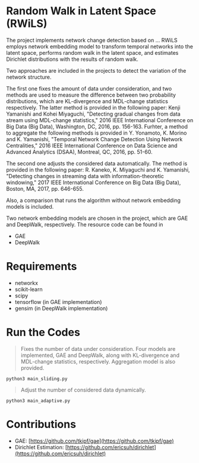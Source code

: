 # Random Walk in Latent Space (RWiLS)

The project implements network change detection based on ...
RWiLS employs network embedding model to transform temporal networks into the latent space, performs random walk in the latent space, and estimates Dirichlet distributions with the results of random walk.

Two approaches are included in the projects to detect the variation of the network structure. 

The first one fixes the amount of data under consideration, and two methods are used to measure the difference between two probability distributions, which are KL-divergence and MDL-change statistics respectively. The latter method is provided in the following paper: 
Kenji Yamanishi and Kohei Miyaguchi, "Detecting gradual changes from data stream using MDL-change statistics," 2016 IEEE International Conference on Big Data (Big Data), Washington, DC, 2016, pp. 156-163.
Furhter, a method to aggregate the following methods is provided in 
Y. Yonamoto, K. Morino and K. Yamanishi, "Temporal Network Change Detection Using Network Centralities," 2016 IEEE International Conference on Data Science and Advanced Analytics (DSAA), Montreal, QC, 2016, pp. 51-60.

The second one adjusts the considered data automatically. The method is provided in the following paper:
R. Kaneko, K. Miyaguchi and K. Yamanishi, "Detecting changes in streaming data with information-theoretic windowing," 2017 IEEE International Conference on Big Data (Big Data), Boston, MA, 2017, pp. 646-655.

Also, a comparison that runs the algorithm without network embedding models is included.

Two network embedding models are chosen in the project, which are GAE and DeepWalk, respectively. The resource code can be found in 
*   GAE
*   DeepWalk


# Requirements
*   networkx
*   scikit-learn
*   scipy
*   tensorflow (in GAE implementation)
*   gensim (in DeepWalk implementation)


# Run the Codes
> Fixes the number of data under consideration. Four models are implemented, GAE and DeepWalk, along with KL-divergence and MDL-change statistics, respectively. Aggregation model is also provided.
```
python3 main_sliding.py
```
> Adjust the number of considered data dynamically.
```
python3 main_adaptive.py
```


# Contributions
*   GAE: [https://github.com/tkipf/gae](https://github.com/tkipf/gae)
*   Dirichlet Estimation: [https://github.com/ericsuh/dirichlet](https://github.com/ericsuh/dirichlet)
